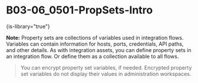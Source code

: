# B03-06_0501-PropSets-Intro

{is-library="true"}

<snippet id="B03-06_0501-PropSets-Intro_snippet"> **Note:** Property sets are collections of variables used in integration flows. Variables can contain information for hosts, ports, credentials, API paths, and other details. As with integration assets, you can define property sets in an integration flow. Or define them as a collection available to all flows.

> You can encrypt property set variables, if needed. Encrypted property set variables do not display their values in administration workspaces.


</snippet>